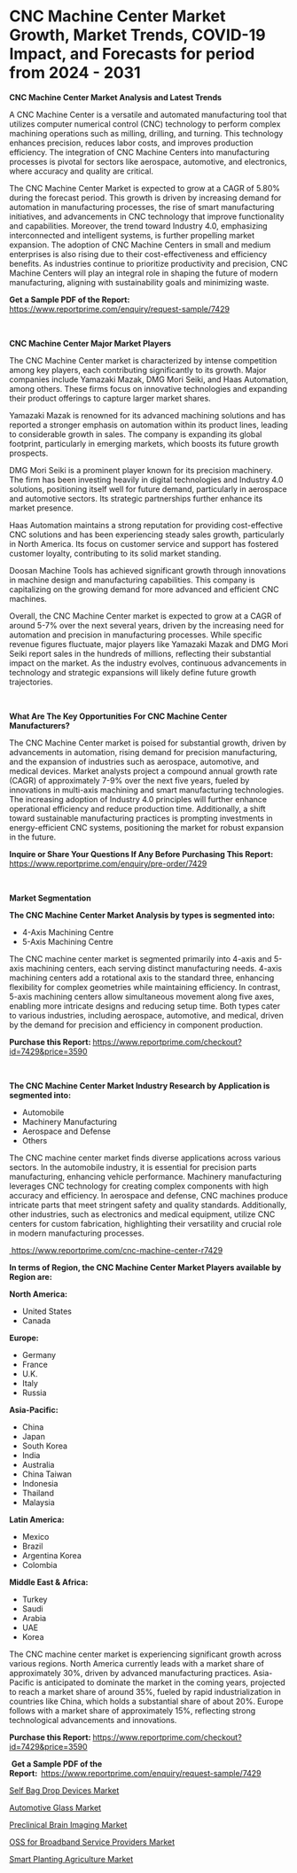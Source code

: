 <p><h1>CNC Machine Center Market Growth, Market Trends, COVID-19 Impact, and Forecasts for period from 2024 - 2031</h1></p><p><strong>CNC Machine Center Market Analysis and Latest Trends</strong></p>
<p><p>A CNC Machine Center is a versatile and automated manufacturing tool that utilizes computer numerical control (CNC) technology to perform complex machining operations such as milling, drilling, and turning. This technology enhances precision, reduces labor costs, and improves production efficiency. The integration of CNC Machine Centers into manufacturing processes is pivotal for sectors like aerospace, automotive, and electronics, where accuracy and quality are critical.</p><p>The CNC Machine Center Market is expected to grow at a CAGR of 5.80% during the forecast period. This growth is driven by increasing demand for automation in manufacturing processes, the rise of smart manufacturing initiatives, and advancements in CNC technology that improve functionality and capabilities. Moreover, the trend toward Industry 4.0, emphasizing interconnected and intelligent systems, is further propelling market expansion. The adoption of CNC Machine Centers in small and medium enterprises is also rising due to their cost-effectiveness and efficiency benefits. As industries continue to prioritize productivity and precision, CNC Machine Centers will play an integral role in shaping the future of modern manufacturing, aligning with sustainability goals and minimizing waste.</p></p>
<p><strong>Get a Sample PDF of the Report:&nbsp;</strong> <a href="https://www.reportprime.com/enquiry/request-sample/7429">https://www.reportprime.com/enquiry/request-sample/7429</a></p>
<p>&nbsp;</p>
<p><strong>CNC Machine Center Major Market Players</strong></p>
<p><p>The CNC Machine Center market is characterized by intense competition among key players, each contributing significantly to its growth. Major companies include Yamazaki Mazak, DMG Mori Seiki, and Haas Automation, among others. These firms focus on innovative technologies and expanding their product offerings to capture larger market shares.</p><p>Yamazaki Mazak is renowned for its advanced machining solutions and has reported a stronger emphasis on automation within its product lines, leading to considerable growth in sales. The company is expanding its global footprint, particularly in emerging markets, which boosts its future growth prospects.</p><p>DMG Mori Seiki is a prominent player known for its precision machinery. The firm has been investing heavily in digital technologies and Industry 4.0 solutions, positioning itself well for future demand, particularly in aerospace and automotive sectors. Its strategic partnerships further enhance its market presence.</p><p>Haas Automation maintains a strong reputation for providing cost-effective CNC solutions and has been experiencing steady sales growth, particularly in North America. Its focus on customer service and support has fostered customer loyalty, contributing to its solid market standing.</p><p>Doosan Machine Tools has achieved significant growth through innovations in machine design and manufacturing capabilities. This company is capitalizing on the growing demand for more advanced and efficient CNC machines.</p><p>Overall, the CNC Machine Center market is expected to grow at a CAGR of around 5-7% over the next several years, driven by the increasing need for automation and precision in manufacturing processes. While specific revenue figures fluctuate, major players like Yamazaki Mazak and DMG Mori Seiki report sales in the hundreds of millions, reflecting their substantial impact on the market. As the industry evolves, continuous advancements in technology and strategic expansions will likely define future growth trajectories.</p></p>
<p>&nbsp;</p>
<p><strong>What Are The Key Opportunities For CNC Machine Center Manufacturers?</strong></p>
<p><p>The CNC Machine Center market is poised for substantial growth, driven by advancements in automation, rising demand for precision manufacturing, and the expansion of industries such as aerospace, automotive, and medical devices. Market analysts project a compound annual growth rate (CAGR) of approximately 7-9% over the next five years, fueled by innovations in multi-axis machining and smart manufacturing technologies. The increasing adoption of Industry 4.0 principles will further enhance operational efficiency and reduce production time. Additionally, a shift toward sustainable manufacturing practices is prompting investments in energy-efficient CNC systems, positioning the market for robust expansion in the future.</p></p>
<p><strong>Inquire or Share Your Questions If Any Before Purchasing This Report:</strong> <a href="https://www.reportprime.com/enquiry/pre-order/7429">https://www.reportprime.com/enquiry/pre-order/7429</a></p>
<p>&nbsp;</p>
<p><strong>Market Segmentation</strong></p>
<p><strong>The CNC Machine Center Market Analysis by types is segmented into:</strong></p>
<p><ul><li>4-Axis Machining Centre</li><li>5-Axis Machining Centre</li></ul></p>
<p><p>The CNC machine center market is segmented primarily into 4-axis and 5-axis machining centers, each serving distinct manufacturing needs. 4-axis machining centers add a rotational axis to the standard three, enhancing flexibility for complex geometries while maintaining efficiency. In contrast, 5-axis machining centers allow simultaneous movement along five axes, enabling more intricate designs and reducing setup time. Both types cater to various industries, including aerospace, automotive, and medical, driven by the demand for precision and efficiency in component production.</p></p>
<p><strong>Purchase this Report:&nbsp;</strong><a href="https://www.reportprime.com/checkout?id=7429&price=3590">https://www.reportprime.com/checkout?id=7429&price=3590</a></p>
<p>&nbsp;</p>
<p><strong>The CNC Machine Center Market Industry Research by Application is segmented into:</strong></p>
<p><ul><li>Automobile</li><li>Machinery Manufacturing</li><li>Aerospace and Defense</li><li>Others</li></ul></p>
<p><p>The CNC machine center market finds diverse applications across various sectors. In the automobile industry, it is essential for precision parts manufacturing, enhancing vehicle performance. Machinery manufacturing leverages CNC technology for creating complex components with high accuracy and efficiency. In aerospace and defense, CNC machines produce intricate parts that meet stringent safety and quality standards. Additionally, other industries, such as electronics and medical equipment, utilize CNC centers for custom fabrication, highlighting their versatility and crucial role in modern manufacturing processes.</p></p>
<p><a href="https://www.reportprime.com/cnc-machine-center-r7429">&nbsp;https://www.reportprime.com/cnc-machine-center-r7429</a></p>
<p><strong>In terms of Region, the CNC Machine Center Market Players available by Region are:</strong></p>
<p>
    <p> <strong> North America: </strong>
        <ul>
            <li>United States</li>
            <li>Canada</li>
        </ul>
        </p> 
    <p> <strong> Europe: </strong>
        <ul>
            <li>Germany</li>
            <li>France</li>
            <li>U.K.</li>
            <li>Italy</li>
            <li>Russia</li>
        </ul>
        </p> 
    <p> <strong> Asia-Pacific: </strong>
        <ul>
            <li>China</li>
            <li>Japan</li>
            <li>South Korea</li>
            <li>India</li>
            <li>Australia</li>
            <li>China Taiwan</li>
            <li>Indonesia</li>
            <li>Thailand</li>
            <li>Malaysia</li>
        </ul>
        </p> 
    <p> <strong> Latin America: </strong>
        <ul>
            <li>Mexico</li>
            <li>Brazil</li>
            <li>Argentina Korea</li>
            <li>Colombia</li>
        </ul>
        </p> 
    <p> <strong> Middle East & Africa: </strong>
        <ul>
            <li>Turkey</li>
            <li>Saudi</li>
            <li>Arabia</li>
            <li>UAE</li>
            <li>Korea</li>
        </ul>
    </p>
    </p>
<p><p>The CNC machine center market is experiencing significant growth across various regions. North America currently leads with a market share of approximately 30%, driven by advanced manufacturing practices. Asia-Pacific is anticipated to dominate the market in the coming years, projected to reach a market share of around 35%, fueled by rapid industrialization in countries like China, which holds a substantial share of about 20%. Europe follows with a market share of approximately 15%, reflecting strong technological advancements and innovations.</p></p>
<p><strong>Purchase this Report: </strong><a href="https://www.reportprime.com/checkout?id=7429&price=3590">https://www.reportprime.com/checkout?id=7429&price=3590</a></p>
<p>&nbsp;<strong>Get a Sample PDF of the Report:&nbsp;&nbsp;</strong><a href="https://www.reportprime.com/enquiry/request-sample/7429">https://www.reportprime.com/enquiry/request-sample/7429</a></p>
<p><strong></strong></p>
<p><p><a href="https://issuu.com/reportprime-2/docs/self-bag-drop-devices-market-size-2_5ba55c6803a6db">Self Bag Drop Devices Market</a></p><p><a href="https://www.linkedin.com/pulse/automotive-glass-industry-insights-report-analyzing-market-p51te?trackingId=SXztSZ5HRVqnqSE%2F6vG8EQ%3D%3D">Automotive Glass Market</a></p><p><a href="https://medium.com/@audieyost2008/preclinical-brain-imaging-market-size-share-competitive-landscape-and-trend-analysis-report-by-380c91010851">Preclinical Brain Imaging Market</a></p><p><a href="https://issuu.com/reportprime-2/docs/oss-for-broadband-service-providers_34bd0bb3d116a6">OSS for Broadband Service Providers Market</a></p><p><a href="https://medium.com/@audieyost2008/smart-planting-agriculture-market-outlook-market-share-analysis-growth-trends-market-6898bca84416">Smart Planting Agriculture Market</a></p></p>